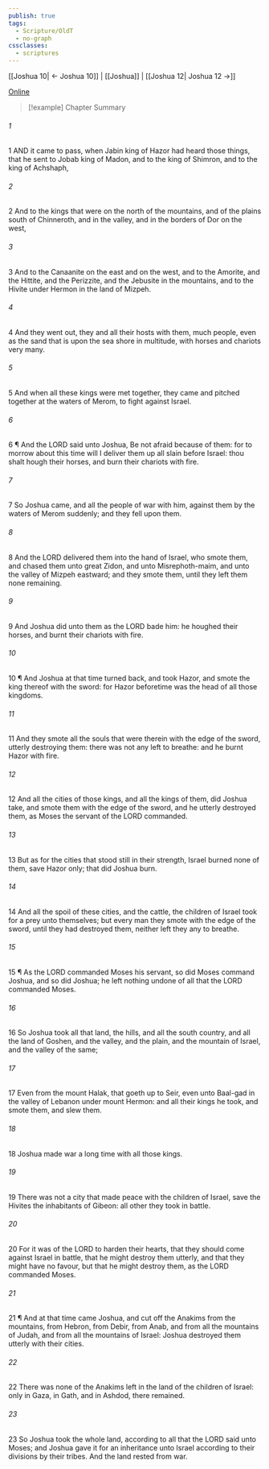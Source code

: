 ```yaml
---
publish: true
tags:
  - Scripture/OldT
  - no-graph
cssclasses:
  - scriptures
---
```

[[Joshua 10| ← Joshua 10]] | [[Joshua]] | [[Joshua 12| Joshua 12 →]]

[Online](https://churchofjesuschrist.org/study/scriptures/ot/josh/11?lang=eng)

>[!example] Chapter Summary
>
###### 1
1 AND it came to pass, when Jabin king of Hazor had heard those things, that he sent to Jobab king of Madon, and to the king of Shimron, and to the king of Achshaph,
###### 2
2 And to the kings that were on the north of the mountains, and of the plains south of Chinneroth, and in the valley, and in the borders of Dor on the west,
###### 3
3 And to the Canaanite on the east and on the west, and to the Amorite, and the Hittite, and the Perizzite, and the Jebusite in the mountains, and to the Hivite under Hermon in the land of Mizpeh.
###### 4
4 And they went out, they and all their hosts with them, much people, even as the sand that is upon the sea shore in multitude, with horses and chariots very many.
###### 5
5 And when all these kings were met together, they came and pitched together at the waters of Merom, to fight against Israel.
###### 6
6 ¶ And the LORD said unto Joshua, Be not afraid because of them: for to morrow about this time will I deliver them up all slain before Israel: thou shalt hough their horses, and burn their chariots with fire.
###### 7
7 So Joshua came, and all the people of war with him, against them by the waters of Merom suddenly; and they fell upon them.
###### 8
8 And the LORD delivered them into the hand of Israel, who smote them, and chased them unto great Zidon, and unto Misrephoth-maim, and unto the valley of Mizpeh eastward; and they smote them, until they left them none remaining.
###### 9
9 And Joshua did unto them as the LORD bade him: he houghed their horses, and burnt their chariots with fire.
###### 10
10 ¶ And Joshua at that time turned back, and took Hazor, and smote the king thereof with the sword: for Hazor beforetime was the head of all those kingdoms.
###### 11
11 And they smote all the souls that were therein with the edge of the sword, utterly destroying them: there was not any left to breathe: and he burnt Hazor with fire.
###### 12
12 And all the cities of those kings, and all the kings of them, did Joshua take, and smote them with the edge of the sword, and he utterly destroyed them, as Moses the servant of the LORD commanded.
###### 13
13 But as for the cities that stood still in their strength, Israel burned none of them, save Hazor only; that did Joshua burn.
###### 14
14 And all the spoil of these cities, and the cattle, the children of Israel took for a prey unto themselves; but every man they smote with the edge of the sword, until they had destroyed them, neither left they any to breathe.
###### 15
15 ¶ As the LORD commanded Moses his servant, so did Moses command Joshua, and so did Joshua; he left nothing undone of all that the LORD commanded Moses.
###### 16
16 So Joshua took all that land, the hills, and all the south country, and all the land of Goshen, and the valley, and the plain, and the mountain of Israel, and the valley of the same;
###### 17
17 Even from the mount Halak, that goeth up to Seir, even unto Baal-gad in the valley of Lebanon under mount Hermon: and all their kings he took, and smote them, and slew them.
###### 18
18 Joshua made war a long time with all those kings.
###### 19
19 There was not a city that made peace with the children of Israel, save the Hivites the inhabitants of Gibeon: all other they took in battle.
###### 20
20 For it was of the LORD to harden their hearts, that they should come against Israel in battle, that he might destroy them utterly, and that they might have no favour, but that he might destroy them, as the LORD commanded Moses.
###### 21
21 ¶ And at that time came Joshua, and cut off the Anakims from the mountains, from Hebron, from Debir, from Anab, and from all the mountains of Judah, and from all the mountains of Israel: Joshua destroyed them utterly with their cities.
###### 22
22 There was none of the Anakims left in the land of the children of Israel: only in Gaza, in Gath, and in Ashdod, there remained.
###### 23
23 So Joshua took the whole land, according to all that the LORD said unto Moses; and Joshua gave it for an inheritance unto Israel according to their divisions by their tribes.  And the land rested from war.



